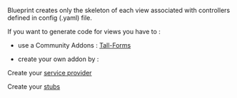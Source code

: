 Blueprint creates only the skeleton of each view associated with controllers defined in config (.yaml) file.

If you want to generate code for views you have to :

- use a Community Addons : [Tall-Forms](https://github.com/tanthammar/tall-blueprint-addon)

- create your own addon by :

Create your [service provider](https://github.com/sr57/laravel-blueprint-faq/blob/master/Create%20views/1-Service%20Provider)

Create your [stubs](https://github.com/sr57/laravel-blueprint-faq/blob/master/Create%20views/2-Stub=)

